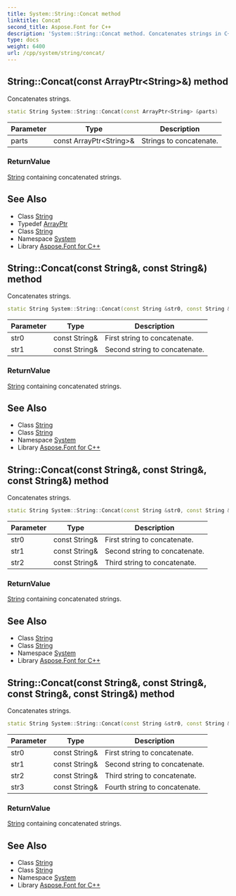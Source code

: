 ```yaml
---
title: System::String::Concat method
linktitle: Concat
second_title: Aspose.Font for C++
description: 'System::String::Concat method. Concatenates strings in C++.'
type: docs
weight: 6400
url: /cpp/system/string/concat/
---
```

## String::Concat(const ArrayPtr\<String\>\&) method


Concatenates strings.

```cpp
static String System::String::Concat(const ArrayPtr<String> &parts)
```


| Parameter | Type | Description |
| --- | --- | --- |
| parts | const ArrayPtr\<String\>\& | Strings to concatenate. |

### ReturnValue

[String](../) containing concatenated strings.

## See Also

* Class [String](../)
* Typedef [ArrayPtr](../../arrayptr/)
* Class [String](../)
* Namespace [System](../../)
* Library [Aspose.Font for C++](../../../)
## String::Concat(const String\&, const String\&) method


Concatenates strings.

```cpp
static String System::String::Concat(const String &str0, const String &str1)
```


| Parameter | Type | Description |
| --- | --- | --- |
| str0 | const String\& | First string to concatenate. |
| str1 | const String\& | Second string to concatenate. |

### ReturnValue

[String](../) containing concatenated strings.

## See Also

* Class [String](../)
* Class [String](../)
* Namespace [System](../../)
* Library [Aspose.Font for C++](../../../)
## String::Concat(const String\&, const String\&, const String\&) method


Concatenates strings.

```cpp
static String System::String::Concat(const String &str0, const String &str1, const String &str2)
```


| Parameter | Type | Description |
| --- | --- | --- |
| str0 | const String\& | First string to concatenate. |
| str1 | const String\& | Second string to concatenate. |
| str2 | const String\& | Third string to concatenate. |

### ReturnValue

[String](../) containing concatenated strings.

## See Also

* Class [String](../)
* Class [String](../)
* Namespace [System](../../)
* Library [Aspose.Font for C++](../../../)
## String::Concat(const String\&, const String\&, const String\&, const String\&) method


Concatenates strings.

```cpp
static String System::String::Concat(const String &str0, const String &str1, const String &str2, const String &str3)
```


| Parameter | Type | Description |
| --- | --- | --- |
| str0 | const String\& | First string to concatenate. |
| str1 | const String\& | Second string to concatenate. |
| str2 | const String\& | Third string to concatenate. |
| str3 | const String\& | Fourth string to concatenate. |

### ReturnValue

[String](../) containing concatenated strings.

## See Also

* Class [String](../)
* Class [String](../)
* Namespace [System](../../)
* Library [Aspose.Font for C++](../../../)

